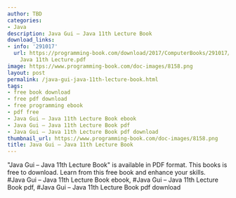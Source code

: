 ```yaml
---
author: TBD
categories:
- Java
description: Java Gui – Java 11th Lecture Book
download_links:
- info: '291017'
  url: https://programming-book.com/download/2017/ComputerBooks/291017/Java Gui -
    Java 11th Lecture.pdf
image: https://www.programming-book.com/doc-images/8158.png
layout: post
permalink: /java-gui-java-11th-lecture-book.html
tags:
- free book download
- free pdf download
- free programming ebook
- pdf free
- Java Gui – Java 11th Lecture Book ebook
- Java Gui – Java 11th Lecture Book pdf
- Java Gui – Java 11th Lecture Book pdf download
thumbnail_url: https://www.programming-book.com/doc-images/8158.png
title: Java Gui – Java 11th Lecture Book
---
```


 
<div class="item-desc text-justify">
  "Java Gui – Java 11th Lecture Book" is available in PDF format. This books is free to download. Learn from this free book and enhance your skills.
  <br>
  #Java Gui – Java 11th Lecture Book ebook, #Java Gui – Java 11th Lecture Book pdf, #Java Gui – Java 11th Lecture Book pdf download
</div>
